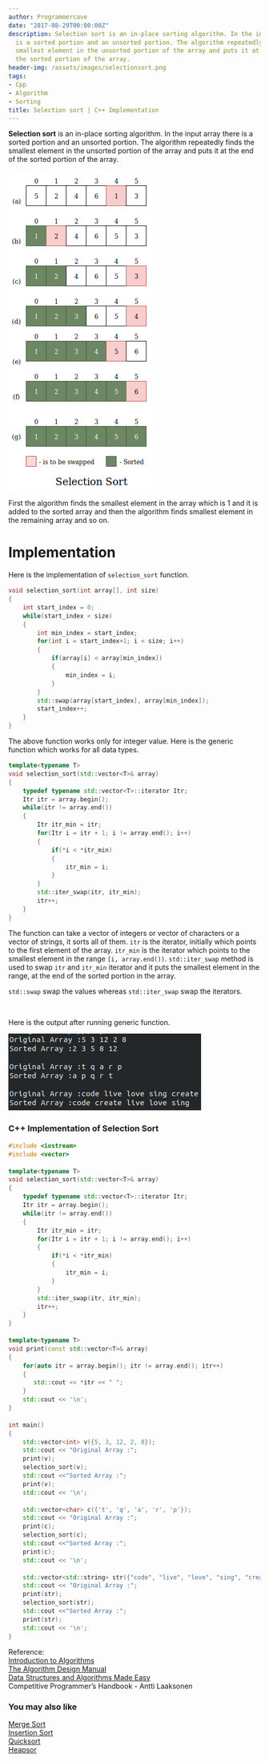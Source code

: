 ```yaml
---
author: Programmercave
date: "2017-08-29T00:00:00Z"
description: Selection sort is an in-place sorting algorithm. In the input array there
  is a sorted portion and an unsorted portion. The algorithm repeatedly finds the
  smallest element in the unsorted portion of the array and puts it at the end of
  the sorted portion of the array.
header-img: /assets/images/selectionsort.png
tags:
- Cpp
- Algorithm
- Sorting
title: Selection sort | C++ Implementation
---
```




**Selection sort** is an in-place sorting algorithm. In the input array there is a sorted portion and an unsorted portion. The algorithm repeatedly finds the smallest element in the unsorted portion of the array and puts it at the end of the sorted portion of the array.

![Selectionsort](/assets/images/selectionsort.png)

First the algorithm finds the smallest element in the array which is 1 and it is added to the sorted array and then the algorithm finds smallest element in the remaining array and so on.

<h1>Implementation</h1>

Here is the implementation of `selection_sort` function.

```cpp
void selection_sort(int array[], int size)
{
    int start_index = 0;
    while(start_index < size)
    {
        int min_index = start_index;
        for(int i = start_index+1; i < size; i++)
        {
            if(array[i] < array[min_index])
            {
                min_index = i;
            }
        }
        std::swap(array[start_index], array[min_index]);
        start_index++;
    }
}
```

The above function works only for integer value. Here is the generic function which works for all data types.

```cpp
template<typename T>
void selection_sort(std::vector<T>& array)
{
    typedef typename std::vector<T>::iterator Itr;
    Itr itr = array.begin();
    while(itr != array.end())
    {
        Itr itr_min = itr;
        for(Itr i = itr + 1; i != array.end(); i++)
        {
            if(*i < *itr_min)
            {
                itr_min = i;
            }
        }
        std::iter_swap(itr, itr_min);
        itr++;
    }
}
```

The function can take a vector of integers or vector of characters or a vector of strings, it sorts all of them. `itr` is the iterator, initially which points to the first element of the array. `itr_min` is the iterator which points to the smallest element in the range `[i, array.end())`. `std::iter_swap` method is used to swap `itr` and `itr_min` iterator and it puts the smallest element in the range, at the end of the sorted portion in the array.

`std::swap` swap the values whereas `std::iter_swap` swap the iterators.

<br/>

Here is the output after running generic function.

![Selectionsort](/assets/images/selectionsortout.png)

<h3>C++ Implementation of Selection Sort</h3>

```cpp
#include <iostream>
#include <vector>

template<typename T>
void selection_sort(std::vector<T>& array)
{
    typedef typename std::vector<T>::iterator Itr;
    Itr itr = array.begin();
    while(itr != array.end())
    {
        Itr itr_min = itr;
        for(Itr i = itr + 1; i != array.end(); i++)
        {
            if(*i < *itr_min)
            {
                itr_min = i;
            }
        }
        std::iter_swap(itr, itr_min);
        itr++;
    }
}

template<typename T>
void print(const std::vector<T>& array)
{
    for(auto itr = array.begin(); itr != array.end(); itr++)
    {
       std::cout << *itr << " ";
    }
    std::cout << '\n';
}

int main()
{
    std::vector<int> v({5, 3, 12, 2, 8});
    std::cout << "Original Array :";
    print(v);
    selection_sort(v);
    std::cout <<"Sorted Array :";
    print(v);
    std::cout << '\n';

    std::vector<char> c({'t', 'q', 'a', 'r', 'p'});
    std::cout << "Original Array :";
    print(c);
    selection_sort(c);
    std::cout <<"Sorted Array :";
    print(c);
    std::cout << '\n';

    std::vector<std::string> str({"code", "live", "love", "sing", "create"});
    std::cout << "Original Array :";
    print(str);
    selection_sort(str);
    std::cout <<"Sorted Array :";
    print(str);
    std::cout << '\n';
}
```

Reference:<br/>
[Introduction to Algorithms](https://amzn.to/2OarGBs)<br/>
[The Algorithm Design Manual](https://amzn.to/2CH9h9Z)<br/>
[Data Structures and Algorithms Made Easy](https://amzn.to/2NLM0dd)<br/>
Competitive Programmer’s Handbook - Antti Laaksonen<br/>

 <input type="hidden" name="IL_IN_ARTICLE"> 
<h3>You may also like</h3>

[Merge Sort](/C-Implementation-of-Merge-Sort)<br/>
[Insertion Sort](/C-Insertion-Sort-using-STL-Sorting)<br/>
[Quicksort](/C-Implementation-of-Quicksort-Sorting)<br/>
[Heapsor](/C-Implementation-of-Heapsort-Sorting)<br/>



